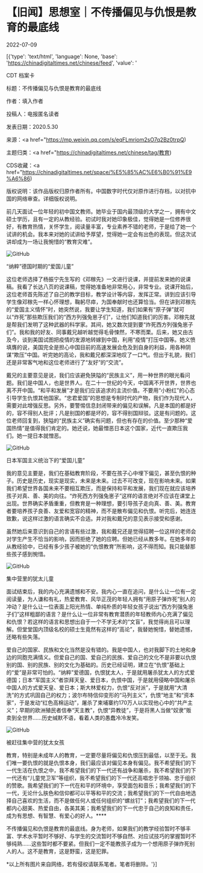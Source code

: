 # 【旧闻】思想室｜不传播偏见与仇恨是教育的最底线

2022-07-09

[{'type': 'text/html', 'language': None, 'base': 'https://chinadigitaltimes.net/chinese/feed', 'value': '

CDT 档案卡

标题：不传播偏见与仇恨是教育的最底线

作者：填入作者

投稿人：电报匿名读者

发表日期：2020.5.30

来源：<a href="https://mp.weixin.qq.com/s/eqFLmriom2sO7q2Bz0trpQ)

主题归类：<a href="https://chinadigitaltimes.net/chinese/tag/教育)

CDS收藏：<a href="https://chinadigitaltimes.net/space/%E5%85%AC%E6%B0%91%E9%A6%86)

版权说明：该作品版权归原作者所有。中国数字时代仅对原作进行存档，以对抗中国的网络审查。详细版权说明。





前几天面试一位年轻的初中国文教师。她毕业于国内最顶级的大学之一，拥有中文硕士学历，且有一定的从教经验。初试时我对她印象极佳，觉得她是一位修养很好，有教育热情，关怀学生，阅读量丰富，专业素养不错的老师，于是给了她一个试讲的机会。我本来对她的试讲给予厚望，觉得她一定会有出色的表现。但这次试讲却成为一场让我惋惜的“教育灾难”。

![GitHub](https://chinadigitaltimes.net/chinese/files/2022/07/image-1657367271149.png)

“纳粹”德国时期的“爱国儿童”

这位老师选择了杨振宁先生写的《邓稼先》一文进行说课，并提前发来她的说课稿。我看了长达八页的说课稿，觉得她准备地非常用心，非常专业。说课开始后，这位老师首先陈述了自己的教学目标，教学设计等内容，发挥正常。讲到应该引导学生像邓稼先一样心怀理想，鞠躬尽瘁，为国奉献时也还算恰当。但在讲到邓稼先的“爱国主义情怀”时，她突然说，我要让学生知道，我们如果有“原子弹”就可以“炸死”那些欺压我们的“西方列强兔崽子们”，让他们知道我们的厉害。邓稼先就是帮我们发明了这种武器的科学家。其间，她又数次提到要“炸死西方列强兔崽子们”。我和我的好友、同事戴兄越听越觉得毛骨悚然，不寒而栗。后来，她又由古及今，谈到美国试图把疫情的发源地转嫁到中国，利用“疫情”打压中国等。她义愤填膺的说，美国完全是担心中国目前的高速发展会危及到自身的利益，用各种阴谋“欺压”中国。听完她的高论，我和戴兄都深深地叹了一口气。但出于礼貌，我们还是非常客气地和这位老师进行了“友好”的“交流”。

戴兄的主要意见是说，我们应该避免狭隘的“民族主义”，用一种世界的眼光看问题。我们是中国人，也是世界人。在二十一世纪的今天，中国离不开世界，世界也离不开中国。“和平和发展”才是我们应该追求的主流价值。不要用“小粉红”的心态引导学生仇恨其他国家。“忠君爱国”的思想是专制时代的产物，我们作为现代人，需要对此增强反思。另外，要警惕信息封闭带来的偏见和误解。凡是本国的都是好的，容不得别人批评；凡是别国的都是坏的，容不得别国辩驳。这是有问题的。这位老师回复到，狭隘的“民族主义”确实有问题，但也有存在的价值。至少那种“爱国热情”是值得我们肯定的。她还说，她最憎恶日本这个国家，近代一直欺压我们。她一提日本就憎恶。

![GitHub](https://chinadigitaltimes.net/chinese/files/2022/07/post-684062-62c96b031b6a1.)

日本军国主义统治下的“爱国儿童”

我的意见主要是，我们在基础教育阶段，不要在孩子心中埋下偏见，甚至仇恨的种子。历史是历史，现实是现实，未来是未来。过去不可改变，现在影响未来。如果我们希望世界各国未来不要相互欺压，而是保持和平和发展，我们现在就应该培养孩子对真、善、美的向往。“炸死西方列强兔崽子”这样的语言绝对不应该在课堂上出现。世界确实矛盾重重，但教育是一种理想，要引导孩子走向真、善、美。教育者要培养孩子良善、友爱和宽容的精神，而不是散布偏见和仇恨。听完后，她连连致歉，说这样过激的语言确实不合适。并对我和戴兄的意见表示接受和感谢。

虽然她后来意识到自己的言语有些过激，我和戴兄还是觉得招聘一位这样的老师会对学生产生不恰当的影响，因而拒绝了她的应聘。但她已经从教多年。在她多年的从教经验中，已经有多少孩子被她的“仇恨教育”所影响，这不得而知。我只能替那些孩子感到惋惜。

![GitHub](https://chinadigitaltimes.net/chinese/files/2022/07/post-684062-62c96b0323656.)

集中营里的犹太儿童

面试结束后，我的内心充满遗憾和不安。我内心一直在追问，是什么让一位有一定阅读量，为人谦和有礼，热爱教育、风华正茂的年轻人拥有“用原子弹炸死”别人的冲动？是什么让一位表面上阳光热情、单纯朴质的年轻女孩子说出“西方列强兔崽子们”这样粗鄙的语言？是什么让一位非常有教育潜质的年轻教师内心充满了偏见和仇恨？若这样的语言和思想出自于一个不学无术的“文盲”，我觉得尚且可以理解。但堂堂国内顶级名校的硕士生竟然有这样的“高论”，我替她惋惜，替她遗憾，还略有些失落。

爱自己的国家、民族和文化当然是没有错的。我是中国人，也对我脚下的土地和身边的同胞充满情义。但爱自己的国、爱自己的民族、爱自己的文化不是非要以仇恨别的国、别的民族、别的文化为基础的。历史已经证明，建立在“仇恨”基础上的“爱”是非常可怕的。“纳粹”爱德国，仇恨犹太人，于是就用屠杀犹太人的方式爱德国；日本“军国主义”者崇拜天皇、爱日本，仇恨中国，于是就用侵略中国和屠杀中国人的方式爱天皇、爱日本；斯大林爱权力，仇恨“反对派”，于是就用“大清洗”的方式巩固自己的权力；波尔布特信仰变形的“马列主义”，仇恨“地主”和“资本家”，于是发动“红色高棉运动”，屠杀了柬埔寨约170万人以实现他心中的“共产主义”；早期的欧洲殖民者信奉“天主教”，仇恨“异教徒”，于是将黑人当做“奴隶”贩卖到全世界……历史缄默不语，看着人类的愚蠢冷冷发笑。

![GitHub](https://chinadigitaltimes.net/chinese/files/2022/07/post-684062-62c96b032ca87.)

被赶往集中营的犹太女孩

教育，特别是未成年人的教育，一定要尽量将偏见和仇恨压到最低，以至于无。我们唯一要仇恨的就是仇恨本身，我们最应该对偏见本身有偏见。我不希望我们的下一代生活在仇恨之中，我不希望我们的下一代还有战争和屠杀，我不希望我们的下一代还有“儿童党卫军”等组织，我不希望我们的下一代还高唱忠于领袖、忠于组织的赞歌。我希望我们的下一代在和平的环境中，享受面包和音乐；我希望我们的下一代，无论什么肤色和信仰都可以平等和平的交流；我希望我们的下一代自由地选择自己喜欢的生活，而不是做任何人或任何组织的“螺丝钉”；我希望我们的下一代都内心甜美、热爱自由，各美其美；我希望我们的下一代忠于自己的良知和责任，成为有思想、有智慧、有爱心的好人。****

不传播偏见和仇恨是教育的最底线。身为老师，如果我们的教学经验暂时不够丰富、学术水平暂时不够好、与学生的交流暂时不够自然、对应试技巧的掌握暂时不够纯熟……这些暂时都不要紧。但我们一定不能教孩子成为一个想用原子弹炸死别人的人。这不是教育，这是野蛮，这是犯罪。

*以上所有图片来自网络，若有侵权请联系笔者。笔者将删除。'}]